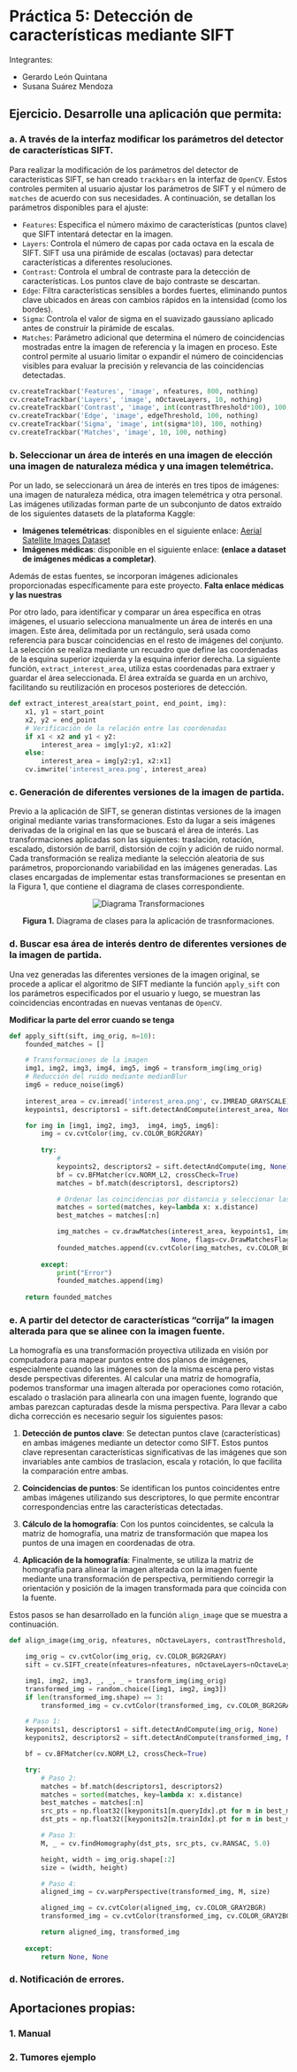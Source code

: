 # Práctica 5: Detección de características mediante SIFT

Integrantes:
- Gerardo León Quintana
- Susana Suárez Mendoza

## Ejercicio. Desarrolle una aplicación que permita: 

### a. A través de la interfaz modificar los parámetros del detector de características SIFT. 

Para realizar la modificación de los parámetros del detector de características SIFT, se han creado `trackbars` en la interfaz de `OpenCV`. Estos controles permiten al usuario ajustar los parámetros de SIFT y el número de `matches` de acuerdo con sus necesidades. A continuación, se detallan los parámetros disponibles para el ajuste:
- `Features`: Especifica el número máximo de características (puntos clave) que SIFT intentará detectar en la imagen.
- `Layers`: Controla el número de capas por cada octava en la escala de SIFT. SIFT usa una pirámide de escalas (octavas) para detectar características a diferentes resoluciones.
- `Contrast`: Controla el umbral de contraste para la detección de características. Los puntos clave de bajo contraste se descartan.
- `Edge`: Filtra características sensibles a bordes fuertes, eliminando puntos clave ubicados en áreas con cambios rápidos en la intensidad (como los bordes).
- `Sigma`: Controla el valor de sigma en el suavizado gaussiano aplicado antes de construir la pirámide de escalas.
- `Matches`: Parámetro adicional que determina el número de coincidencias mostradas entre la imagen de referencia y la imagen en proceso. Este control permite al usuario limitar o expandir el número de coincidencias visibles para evaluar la precisión y relevancia de las coincidencias detectadas.

```python
cv.createTrackbar('Features', 'image', nfeatures, 800, nothing)
cv.createTrackbar('Layers', 'image', nOctaveLayers, 10, nothing)
cv.createTrackbar('Contrast', 'image', int(contrastThreshold*100), 100, nothing)
cv.createTrackbar('Edge', 'image', edgeThreshold, 100, nothing)
cv.createTrackbar('Sigma', 'image', int(sigma*10), 100, nothing)
cv.createTrackbar('Matches', 'image', 10, 100, nothing)
```

### b. Seleccionar un área de interés en una imagen de elección una imagen de naturaleza médica y una imagen telemétrica.

Por un lado, se seleccionará un área de interés en tres tipos de imágenes: una imagen de naturaleza médica, otra imagen telemétrica y otra personal. Las imágenes utilizadas forman parte de un subconjunto de datos extraído de los siguientes datasets de la plataforma Kaggle:

- **Imágenes telemétricas**: disponibles en el siguiente enlace: [Aerial Satellite Images Dataset](https://www.kaggle.com/datasets/ancaco12/aerial-satellite-images)
- **Imágenes médicas**: disponible en el siguiente enlace: **(enlace a dataset de imágenes médicas a completar)**.

Además de estas fuentes, se incorporan imágenes adicionales proporcionadas específicamente para este proyecto.
**Falta enlace médicas y las nuestras**

Por otro lado, para identificar y comparar un área específica en otras imágenes, el usuario selecciona manualmente un área de interés en una imagen. Este área, delimitada por un rectángulo, será usada como referencia para buscar coincidencias en el resto de imágenes del conjunto.
La selección se realiza mediante un recuadro que define las coordenadas de la esquina superior izquierda y la esquina inferior derecha. La siguiente función, `extract_interest_area`, utiliza estas coordenadas para extraer y guardar el área seleccionada. El área extraída se guarda en un archivo, facilitando su reutilización en procesos posteriores de detección.

```python
def extract_interest_area(start_point, end_point, img):
    x1, y1 = start_point
    x2, y2 = end_point
    # Verificación de la relación entre las coordenadas
    if x1 < x2 and y1 < y2:
        interest_area = img[y1:y2, x1:x2]
    else:
        interest_area = img[y2:y1, x2:x1]
    cv.imwrite('interest_area.png', interest_area)
```

### c. Generación de diferentes versiones de la imagen de partida.

Previo a la aplicación de SIFT, se generan distintas versiones de la imagen original mediante varias transformaciones. Esto da lugar a seis imágenes derivadas de la original en las que se buscará el área de interés. Las transformaciones aplicadas son las siguientes: traslación, rotación, escalado, distorsión de barril, distorsión de cojín y adición de ruido normal. Cada transformación se realiza mediante la selección aleatoria de sus parámetros, proporcionando variabilidad en las imágenes generadas.
Las clases encargadas de implementar estas transformaciones se presentan en la Figura 1, que contiene el diagrama de clases correspondiente.

<div align="center">
      <img src="readme_images/uml_transformations.png" alt="Diagrama Transformaciones" />
        <p><strong>Figura 1.</strong> Diagrama de clases para la aplicación de trasnformaciones. </p> 
</div>

### d. Buscar esa área de interés dentro de diferentes versiones de la imagen de partida.

Una vez generadas las diferentes versiones de la imagen original, se procede a aplicar el algoritmo de SIFT mediante la función `apply_sift` con los parámetros especificados por el usuario y luego, se muestran las coincidencias encontradas en nuevas ventanas de `OpenCV`.

**Modificar la parte del error cuando se tenga**

```python
def apply_sift(sift, img_orig, n=10):
    founded_matches = []

    # Transformaciones de la imagen
    img1, img2, img3, img4, img5, img6 = transform_img(img_orig)
    # Reducción del ruido mediante medianBlur
    img6 = reduce_noise(img6)
    
    interest_area = cv.imread('interest_area.png', cv.IMREAD_GRAYSCALE)
    keypoints1, descriptors1 = sift.detectAndCompute(interest_area, None)

    for img in [img1, img2, img3,  img4, img5, img6]:
        img = cv.cvtColor(img, cv.COLOR_BGR2GRAY)
        
        try:
            # 
            keypoints2, descriptors2 = sift.detectAndCompute(img, None)
            bf = cv.BFMatcher(cv.NORM_L2, crossCheck=True)
            matches = bf.match(descriptors1, descriptors2)

            # Ordenar las coincidencias por distancia y seleccionar las n mejores
            matches = sorted(matches, key=lambda x: x.distance)
            best_matches = matches[:n]

            img_matches = cv.drawMatches(interest_area, keypoints1, img, keypoints2, best_matches,
                                         None, flags=cv.DrawMatchesFlags_NOT_DRAW_SINGLE_POINTS)
            founded_matches.append(cv.cvtColor(img_matches, cv.COLOR_BGR2RGB))
        
        except:
            print("Error")
            founded_matches.append(img)
    
    return founded_matches
```

### e. A partir del detector de características “corrija” la imagen alterada para que se alinee con la imagen fuente. 

La homografía es una transformación proyectiva utilizada en visión por computadora para mapear puntos entre dos planos de imágenes, especialmente cuando las imágenes son de la misma escena pero vistas desde perspectivas diferentes. Al calcular una matriz de homografía, podemos transformar una imagen alterada por operaciones como rotación, escalado o traslación para alinearla con una imagen fuente, logrando que ambas parezcan capturadas desde la misma perspectiva.
Para llevar a cabo dicha corrección es necesario seguir los siguientes pasos:

1. **Detección de puntos clave**:
   Se detectan puntos clave (características) en ambas imágenes mediante un detector como SIFT. Estos puntos clave representan características significativas de las imágenes que son invariables ante cambios de traslacion, escala y rotación, lo que facilita la comparación entre ambas.

2. **Coincidencias de puntos**:
   Se identifican los puntos coincidentes entre ambas imágenes utilizando sus descriptores, lo que permite encontrar correspondencias entre las características detectadas.

3. **Cálculo de la homografía**:
   Con los puntos coincidentes, se calcula la matriz de homografía, una matriz de transformación que mapea los puntos de una imagen en coordenadas de otra.
   
4. **Aplicación de la homografía**:
   Finalmente, se utiliza la matriz de homografía para alinear la imagen alterada con la imagen fuente mediante una transformación de perspectiva, permitiendo corregir la orientación y posición de la imagen transformada para que coincida con la fuente.

Estos pasos se han desarrollado en la función `align_image` que se muestra a continuación.
```python
def align_image(img_orig, nfeatures, nOctaveLayers, contrastThreshold, edgeThreshold, sigma, n=10):

    img_orig = cv.cvtColor(img_orig, cv.COLOR_BGR2GRAY)
    sift = cv.SIFT_create(nfeatures=nfeatures, nOctaveLayers=nOctaveLayers, contrastThreshold=contrastThreshold, edgeThreshold=edgeThreshold, sigma=sigma)

    img1, img2, img3, _, _, _ = transform_img(img_orig)
    transformed_img = random.choice([img1, img2, img3])
    if len(transformed_img.shape) == 3:
        transformed_img = cv.cvtColor(transformed_img, cv.COLOR_BGR2GRAY)

    # Paso 1:
    keyponits1, descriptors1 = sift.detectAndCompute(img_orig, None)
    keyponits2, descriptors2 = sift.detectAndCompute(transformed_img, None)

    bf = cv.BFMatcher(cv.NORM_L2, crossCheck=True)

    try:
        # Paso 2:
        matches = bf.match(descriptors1, descriptors2)
        matches = sorted(matches, key=lambda x: x.distance)
        best_matches = matches[:n]
        src_pts = np.float32([keyponits1[m.queryIdx].pt for m in best_matches]).reshape(-1, 1, 2)
        dst_pts = np.float32([keyponits2[m.trainIdx].pt for m in best_matches]).reshape(-1, 1, 2)

        # Paso 3:
        M, _ = cv.findHomography(dst_pts, src_pts, cv.RANSAC, 5.0)

        height, width = img_orig.shape[:2]
        size = (width, height)

        # Paso 4:
        aligned_img = cv.warpPerspective(transformed_img, M, size)

        aligned_img = cv.cvtColor(aligned_img, cv.COLOR_GRAY2BGR)
        transformed_img = cv.cvtColor(transformed_img, cv.COLOR_GRAY2BGR)

        return aligned_img, transformed_img
        
    except:
        return None, None
```

### d. Notificación de errores.

## Aportaciones propias:

### 1. Manual 
### 2. Tumores ejemplo
